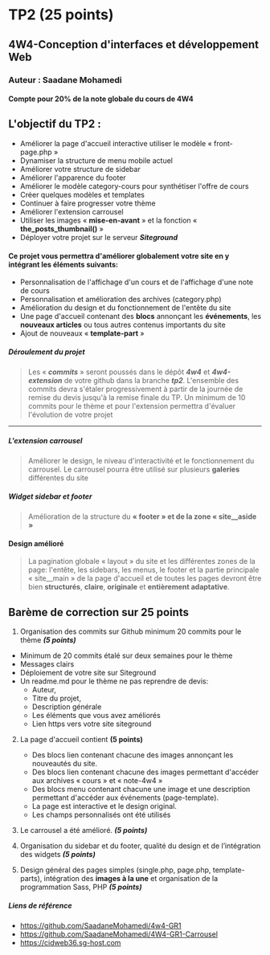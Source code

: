 # TP2 (25 points)
## 4W4-Conception d'interfaces et développement Web
### Auteur : Saadane Mohamedi

#### Compte pour 20% de la note globale du cours de 4W4

## L\'objectif du TP2 :

- Améliorer la page d'accueil interactive utiliser le modèle « front-page.php »
- Dynamiser la structure de menu mobile actuel
- Améliorer votre structure de sidebar
- Améliorer l'apparence du footer
- Améliorer le modèle category-cours pour synthétiser l'offre de cours
- Créer quelques modèles et templates
- Continuer à faire progresser votre thème
- Améliorer l'extension carrousel
- Utiliser les images « **mise-en-avant** » et la fonction « **the_posts_thumbnail()** »
- Déployer votre projet sur le serveur **_Siteground_**

#### Ce projet vous permettra d\'améliorer globalement votre site en y intégrant les éléments suivants:

- Personnalisation de l'affichage d'un cours et de l'affichage d'une note de cours
- Personnalisation et amélioration des archives (category.php)
- Amélioration du design et du fonctionnement de l'entête du site
- Une page d'accueil contenant des **blocs** annonçant les **événements**, les **nouveaux articles** ou tous autres contenus importants du site
- Ajout de nouveaux « **template-part** »

##### Déroulement du projet

> Les « **_commits_** » seront poussés dans le dépôt **_4w4_** et **_4w4-extension_** de votre github dans la branche **_tp2_**.
> L\'ensemble des commits devra s\'étaler progressivement à partir de la journée de remise du devis jusqu\'à la remise finale du TP.
> Un minimum de 10 commits pour le thème et pour l\'extension permettra d\'évaluer l\'évolution de votre projet

---

##### L\'extension carrousel

> Améliorer le design, le niveau d'interactivité et le fonctionnement du carrousel. Le carrousel pourra être utilisé sur plusieurs **galeries** différentes du site

##### Widget sidebar et footer

> Amélioration de la structure du **« footer » et de la zone « site\_\_aside »**

#### Design amélioré

> La pagination globale « layout » du site et les différentes zones de la page: l'entête, les sidebars, les menus, le footer et la partie principale « site\_\_main » de la page d'accueil et de toutes les pages devront être bien **structurés**, **claire**, **originale** et **entièrement adaptative**.

## Barème de correction sur 25 points

1. Organisation des commits sur Github minimum 20 commits pour le thème **_(5 points)_**

- Minimum de 20 commits étalé sur deux semaines pour le thème
- Messages clairs
- Déploiement de votre site sur Siteground
- Un readme.md pour le thème ne pas reprendre de devis:
  - Auteur,
  - Titre du projet,
  - Description générale
  - Les éléments que vous avez améliorés
  - Lien https vers votre site siteground

2. La page d'accueil contient **(5 points)**

   - Des blocs lien contenant chacune des images annonçant les nouveautés du site.
   - Des blocs lien contenant chacune des images permettant d'accéder aux archives « cours » et « note-4w4 »
   - Des blocs menu contenant chacune une image et une description permettant d'accéder aux événements (page-template).
   - La page est interactive et le design original.
   - Les champs personnalisés ont été utilisés

3. Le carrousel a été amélioré. **_(5 points)_**
4. Organisation du sidebar et du footer, qualité du design et de l’intégration des widgets **_(5 points)_**
5. Design général des pages simples (single.php, page.php, template-parts), intégration des **images à la une** et organisation de la programmation Sass, PHP **_(5 points)_**


##### Liens de référence
- https://github.com/SaadaneMohamedi/4w4-GR1
- https://github.com/SaadaneMohamedi/4W4-GR1-Carrousel
- https://cidweb36.sg-host.com